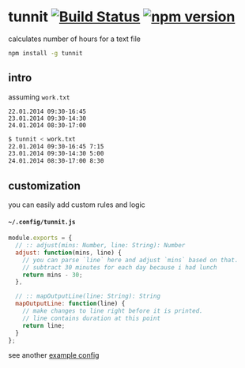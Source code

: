 # tunnit [![Build Status](https://travis-ci.org/raine/tunnit.svg?branch=master)](https://travis-ci.org/raine/tunnit) [![npm version](https://badge.fury.io/js/tunnit.svg)](https://www.npmjs.com/package/tunnit)

calculates number of hours for a text file

```sh
npm install -g tunnit
```

## intro

assuming `work.txt`

```
22.01.2014 09:30-16:45
23.01.2014 09:30-14:30
24.01.2014 08:30-17:00
```

```sh
$ tunnit < work.txt
22.01.2014 09:30-16:45 7:15
23.01.2014 09:30-14:30 5:00
24.01.2014 08:30-17:00 8:30
```

## customization

you can easily add custom rules and logic

#### `~/.config/tunnit.js`

```js
module.exports = {
  // :: adjust(mins: Number, line: String): Number
  adjust: function(mins, line) {
    // you can parse `line` here and adjust `mins` based on that.
    // subtract 30 minutes for each day because i had lunch
    return mins - 30;
  },

  // :: mapOutputLine(line: String): String
  mapOutputLine: function(line) {
    // make changes to line right before it is printed.
    // line contains duration at this point
    return line;
  }
};
```

see another [example config](https://github.com/raine/tunnit/blob/master/tunnit.example.js)
